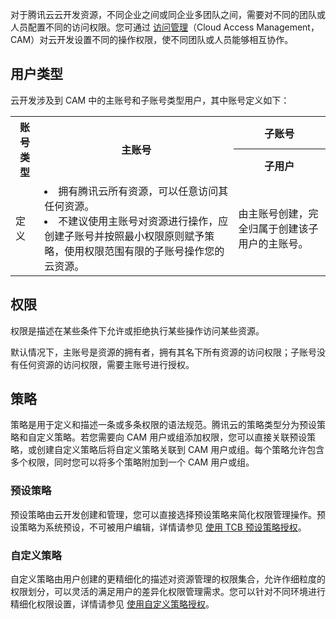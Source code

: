 对于腾讯云云开发资源，不同企业之间或同企业多团队之间，需要对不同的团队或人员配置不同的访问权限。您可通过 [访问管理](https://cloud.tencent.com/document/product/598)（Cloud Access Management，CAM）对云开发设置不同的操作权限，使不同团队或人员能够相互协作。

## 用户类型

云开发涉及到 CAM 中的主账号和子账号类型用户，其中账号定义如下：

<table>
	<tr>
		<th rowspan="2">账号类型</th>
		<th rowspan="2">主账号</th>
		<th colspan="3">子账号</th>
	</tr>
	<tr>
		<th>子用户</th>
	</tr>
	<tr>
		<td>定义</td>
		<td>
						<li>拥有腾讯云所有资源，可以任意访问其任何资源。</li>
						<li>不建议使用主账号对资源进行操作，应创建子账号并按照最小权限原则赋予策略，使用权限范围有限的子账号操作您的云资源。</li>
		</td>
		<td>由主账号创建，完全归属于创建该子用户的主账号。</td>
	</tr>
</table>



## 权限

权限是描述在某些条件下允许或拒绝执行某些操作访问某些资源。

默认情况下，主账号是资源的拥有者，拥有其名下所有资源的访问权限；子账号没有任何资源的访问权限，需要主账号进行授权。

## 策略

策略是用于定义和描述一条或多条权限的语法规范。腾讯云的策略类型分为预设策略和自定义策略。若您需要向 CAM 用户或组添加权限，您可以直接关联预设策略，或创建自定义策略后将自定义策略关联到 CAM 用户或组。每个策略允许包含多个权限，同时您可以将多个策略附加到一个 CAM 用户或组。

### 预设策略

预设策略由云开发创建和管理，您可以直接选择预设策略来简化权限管理操作。预设策略为系统预设，不可被用户编辑，详情请参见 [使用 TCB 预设策略授权](https://cloud.tencent.com/document/product/876/47056)。

### 自定义策略

自定义策略由用户创建的更精细化的描述对资源管理的权限集合，允许作细粒度的权限划分，可以灵活的满足用户的差异化权限管理需求。您可以针对不同环境进行精细化权限设置，详情请参见 [使用自定义策略授权](https://cloud.tencent.com/document/product/876/47057)。


